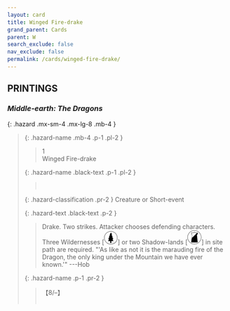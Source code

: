 ```yaml
---
layout: card
title: Winged Fire-drake
grand_parent: Cards
parent: W
search_exclude: false
nav_exclude: false
permalink: /cards/winged-fire-drake/
---
```


## PRINTINGS


### _Middle-earth: The Dragons_

{: .hazard .mx-sm-4 .mx-lg-8 .mb-4 }
> {: .hazard-name .mb-4 .p-1 .pl-2 }
> > <div class="hazard-mp">1</div>
> > <div class="card-name">Winged Fire-drake</div>
>
> {: .hazard-name .black-text .p-1 .pl-2 }
> > &nbsp;
>
> {: .hazard-classification .pr-2 }
> Creature or Short-event
>
> {: .hazard-text .black-text .p-2 }
> > Drake. Two strikes. Attacker chooses defending characters. Three Wildernesses \[![](/assets/images/wilderness.svg)] or two Shadow-lands \[![](/assets/images/shadow-land.svg)] in site path are required.  "'As like as not it is the marauding fire of the Dragon, the only king under the Mountain we have ever known.'" ---Hob 
>
> {: .hazard-name .p-1 .pr-2 }
> > <div class="card-shield">【8/&ndash;】</div>
> > <div class="card-corruption">&nbsp;</div>
